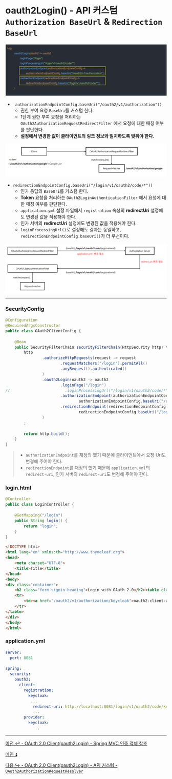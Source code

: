 # oauth2Login() - API 커스텀 `Authorization BaseUrl` & `Redirection BaseUrl`

![img_29.png](image/img_29.png)

- ` authorizationEndpointConfig.baseUri("/oauth2/v1/authorization"))`
  - 권한 부여 요청 `BaseUri`를 커스텀 한다.
  - 1단계 권한 부여 요청을 처리하는 `OAuth2AuthorizationRequestRedirectFilter` 에서 요청에 대한 매칭 여부를 판단한다.
  - **설정에서 변경한 값이 클라이언트의 링크 정보와 일치하도록 맞춰야 한다.**

![img_30.png](image/img_30.png)

- `redirectionEndpointConfig.baseUri("/login/v1/oauth2/code/*"))`
  - 인가 응답의 `BaseUri`를 커스텀 한다.
  - **Token** 요청을 처리하는 `OAuth2LoginAuthenticationFilter` 에서 요청에 대한 매칭 여부를 판단한다.
  - `application.yml` 설정 파일에서 `registration` 속성의 **redirectUri** 설정에도 변경된 값을 적용해야 한다.
  - 인가 서버의 **redirectUri** 설정에도 변경된 값을 적용해야 한다.
  - `loginProcessingUrl()`로 설정해도 결과는 동일하고, `redirectionEndpointConfig.baseUri()`가 더 우선이다.

![img_31.png](image/img_31.png)

---
### SecurityConfig

```java
@Configuration
@RequiredArgsConstructor
public class OAuth2ClientConfig {

    @Bean
    public SecurityFilterChain securityFilterChain(HttpSecurity http) throws Exception {
        http
                .authorizeHttpRequests(request -> request
                        .requestMatchers("/login").permitAll()
                        .anyRequest().authenticated()
                )
                .oauth2Login(oauth2 -> oauth2
                        .loginPage("/login")
//                        .loginProcessingUrl("/login/v1/oauth2/code/*")
                        .authorizationEndpoint(authorizationEndpointConfig ->
                                authorizationEndpointConfig.baseUri("/oauth2/v1/authorization"))
                        .redirectionEndpoint(redirectionEndpointConfig ->
                                redirectionEndpointConfig.baseUri("/login/v1/oauth2/code/*"))
                )
        ;

        return http.build();
    }
}
```
> - `authorizationEndpoint`를 재정의 했기 때문에 클라이언트에서 요청 Uri도 변경해 주어야 한다.
> - `redirectionEndpoint`를 재정의 했기 때문에 `application.yml`의 `redirect-uri`, 인가 서버의 `redirect-uri`도 변경해 주어야 한다.

### login.html

```java
@Controller
public class LoginController {

    @GetMapping("/login")
    public String login() {
        return "login";
    }
}
```
```html
<!DOCTYPE html>
<html lang="en" xmlns:th="http://www.thymeleaf.org">
<head>
    <meta charset="UTF-8">
    <title>Title</title>
</head>
<body>
<div class="container">
    <h2 class="form-signin-heading">Login with OAuth 2.0</h2><table class="table table-striped">
    <tr>
        <td><a href="/oauth2/v1/authorization/keycloak">oauth2-client-app</a></td>
    </tr>
</table>
</div>
</body>
</html>
```

### application.yml

```yaml
server:
  port: 8081

spring:
  security:
    oauth2:
      client:
        registration:
          keycloak:
           ...
            redirect-uri: http://localhost:8081/login/v1/oauth2/code/keycloak
            ...
        provider:
          keycloak:
            ...
```

---

[이전 ↩️ - OAuth 2.0 Client(oauth2Login) - Spring MVC 인증 객체 참조](https://github.com/genesis12345678/TIL/blob/main/Spring/security/oauth/OAuth2Login/Spring%20MVC%20%EC%9D%B8%EC%A6%9D%20%EA%B0%9D%EC%B2%B4%20%EC%B0%B8%EC%A1%B0.md)

[메인 ⏫](https://github.com/genesis12345678/TIL/blob/main/Spring/security/oauth/main.md)

[다음 ↪️ - OAuth 2.0 Client(oauth2Login) - API 커스텀 - `OAuth2AuthorizationRequestResolver`](https://github.com/genesis12345678/TIL/blob/main/Spring/security/oauth/OAuth2Login/API%EC%BB%A4%EC%8A%A4%ED%85%802.md)